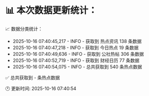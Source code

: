 📊 本次数据更新统计：
==========================

📈 数据分类统计：
- 2025-10-16 07:40:45,217 - INFO - 获取到 热点资讯 138 条数据
- 2025-10-16 07:40:47,218 - INFO - 获取到 今日热点 19 条数据
- 2025-10-16 07:40:49,636 - INFO - 获取到 公社热帖 306 条数据
- 2025-10-16 07:40:52,719 - INFO - 获取到 财经日历 77 条数据
- 2025-10-16 07:40:54,075 - INFO - 总共获取到 540 条热点数据

✅ 总共获取到 - 条热点数据

🕐 更新时间: 2025-10-16 07:40:54
